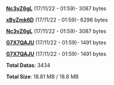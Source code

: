 [**Nc3vZ6gL**](/data/Nc3vZ6gL.txt) (17/11/22 - 01:59)- 3087 bytes

[**xByZmk6D**](/data/xByZmk6D.txt) (17/11/22 - 01:59)- 6296 bytes

[**Nc3vZ6gL**](/data/Nc3vZ6gL.txt) (17/11/22 - 01:59)- 3087 bytes

[**G7X7QAJU**](/data/G7X7QAJU.txt) (17/11/22 - 01:59)- 1491 bytes

[**G7X7QAJU**](/data/G7X7QAJU.txt) (17/11/22 - 01:59)- 1491 bytes

**Total Datas**: 3434

**Total Size**: 18.81 MB / 18.8 MB